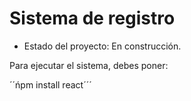 <h1> Sistema de registro</h1>

- Estado del proyecto: En construcción.

Para ejecutar el sistema, debes poner:

´´ńpm install react´´´
